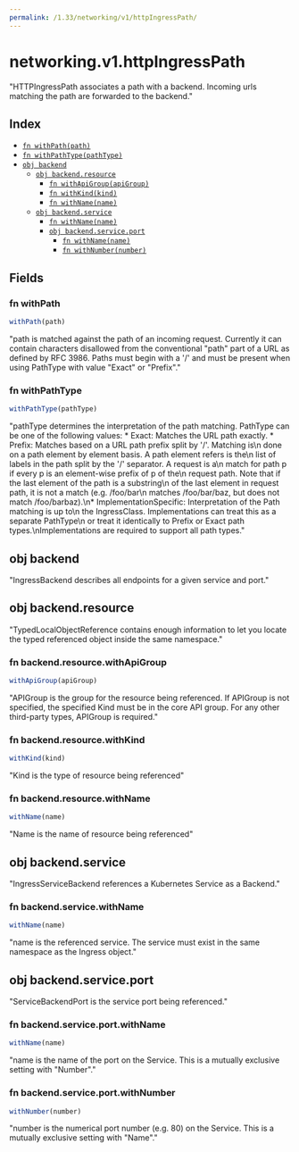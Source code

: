 ```yaml
---
permalink: /1.33/networking/v1/httpIngressPath/
---
```


# networking.v1.httpIngressPath

"HTTPIngressPath associates a path with a backend. Incoming urls matching the path are forwarded to the backend."

## Index

* [`fn withPath(path)`](#fn-withpath)
* [`fn withPathType(pathType)`](#fn-withpathtype)
* [`obj backend`](#obj-backend)
  * [`obj backend.resource`](#obj-backendresource)
    * [`fn withApiGroup(apiGroup)`](#fn-backendresourcewithapigroup)
    * [`fn withKind(kind)`](#fn-backendresourcewithkind)
    * [`fn withName(name)`](#fn-backendresourcewithname)
  * [`obj backend.service`](#obj-backendservice)
    * [`fn withName(name)`](#fn-backendservicewithname)
    * [`obj backend.service.port`](#obj-backendserviceport)
      * [`fn withName(name)`](#fn-backendserviceportwithname)
      * [`fn withNumber(number)`](#fn-backendserviceportwithnumber)

## Fields

### fn withPath

```ts
withPath(path)
```

"path is matched against the path of an incoming request. Currently it can contain characters disallowed from the conventional \"path\" part of a URL as defined by RFC 3986. Paths must begin with a '/' and must be present when using PathType with value \"Exact\" or \"Prefix\"."

### fn withPathType

```ts
withPathType(pathType)
```

"pathType determines the interpretation of the path matching. PathType can be one of the following values: * Exact: Matches the URL path exactly. * Prefix: Matches based on a URL path prefix split by '/'. Matching is\n  done on a path element by element basis. A path element refers is the\n  list of labels in the path split by the '/' separator. A request is a\n  match for path p if every p is an element-wise prefix of p of the\n  request path. Note that if the last element of the path is a substring\n  of the last element in request path, it is not a match (e.g. /foo/bar\n  matches /foo/bar/baz, but does not match /foo/barbaz).\n* ImplementationSpecific: Interpretation of the Path matching is up to\n  the IngressClass. Implementations can treat this as a separate PathType\n  or treat it identically to Prefix or Exact path types.\nImplementations are required to support all path types."

## obj backend

"IngressBackend describes all endpoints for a given service and port."

## obj backend.resource

"TypedLocalObjectReference contains enough information to let you locate the typed referenced object inside the same namespace."

### fn backend.resource.withApiGroup

```ts
withApiGroup(apiGroup)
```

"APIGroup is the group for the resource being referenced. If APIGroup is not specified, the specified Kind must be in the core API group. For any other third-party types, APIGroup is required."

### fn backend.resource.withKind

```ts
withKind(kind)
```

"Kind is the type of resource being referenced"

### fn backend.resource.withName

```ts
withName(name)
```

"Name is the name of resource being referenced"

## obj backend.service

"IngressServiceBackend references a Kubernetes Service as a Backend."

### fn backend.service.withName

```ts
withName(name)
```

"name is the referenced service. The service must exist in the same namespace as the Ingress object."

## obj backend.service.port

"ServiceBackendPort is the service port being referenced."

### fn backend.service.port.withName

```ts
withName(name)
```

"name is the name of the port on the Service. This is a mutually exclusive setting with \"Number\"."

### fn backend.service.port.withNumber

```ts
withNumber(number)
```

"number is the numerical port number (e.g. 80) on the Service. This is a mutually exclusive setting with \"Name\"."